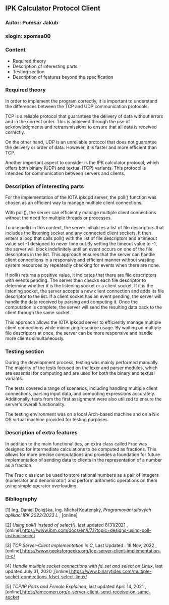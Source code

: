 ## IPK Calculator Protocol Client

### Autor: Pomsár Jakub

### xlogin: xpomsa00
### Content
- Required theory
- Description of interesting parts 
- Testing section
- Description of features beyond the specification

### Required theory
In order to implement the program correctly, it is important to understand the differences between the TCP and UDP communication protocols.

TCP is a reliable protocol that guarantees the delivery of data without errors and in the correct order. This is achieved through the use of acknowledgments and retransmissions to ensure that all data is received correctly.

On the other hand, UDP is an unreliable protocol that does not guarantee the delivery or order of data. However, it is faster and more efficient than TCP.

Another important aspect to consider is the IPK calculator protocol, which offers both binary (UDP) and textual (TCP) variants. This protocol is intended for communication between servers and clients.

### Description of interesting parts 
For the implementation of the IOTA ipkcpd server, the poll() function was chosen as an efficient way to manage multiple client connections.

With poll(), the server can efficiently manage multiple client connections without the need for multiple threads or processes.

To use poll() in this context, the server initializes a list of file descriptors that includes the listening socket and any connected client sockets. It then enters a loop that calls poll() with the list of file descriptors and a timeout value set -1 designed to never time out.By setting the timeout value to -1, the server will block indefinitely until an event occurs on one of the file descriptors in the list. This approach ensures that the server can handle client connections in a responsive and efficient manner without wasting system resources by repeatedly checking for events when there are none.

If poll() returns a positive value, it indicates that there are file descriptors with events pending. The server then checks each file descriptor to determine whether it is the listening socket or a client socket. If it is the listening socket, the server accepts a new client connection and adds its file descriptor to the list. If a client socket has an event pending, the server will handle the data received by parsing and computing it. Once the computation is complete, the server will send the resulting data back to the client through the same socket.

This approach allows the IOTA ipkcpd server to efficiently manage multiple client connections while minimizing resource usage. By waiting on multiple file descriptors at once, the server can be more responsive and handle more clients simultaneously.

### Testing section
During the development process, testing was mainly performed manually. The majority of the tests focused on the lexer and parser modules, which are essential for computing and are used for both the binary and textual variants.

The tests covered a range of scenarios, including handling multiple client connections, parsing input data, and computing expressions accurately. Additionally, tests from the first assignment were also utilized to ensure the server's overall functionality.

The testing environment was on a local Arch-based machine and on a Nix OS virtual machine provided for testing purposes.

### Description of extra features
In addition to the main functionalities, an extra class called Frac was designed for intermediate calculations to be computed as fractions. This allows for more precise computations and provides a foundation for future implementation of sending data to clients in the representation of a number as a fraction.

The Frac class can be used to store rational numbers as a pair of integers (numerator and denominator) and perform arithmetic operations on them using simple operator overloading.


### Bibliography

<a id="1">[1]</a> Ing. Daniel Dolejška, Ing. Michal Koutenský,  _Programování síťových aplikací IPK 2022/2023 L_ , \[online\]

<a id="2">[2]</a> _Using poll() instead of select()_, last updated 8/31/2021 ,\[online\],https://www.ibm.com/docs/en/i/7.1?topic=designs-using-poll-instead-select

<a id="3">[3]</a> _TCP Server-Client implementation in C_, Last Updated : 18 Nov, 2022 ,\[online\],https://www.geeksforgeeks.org/tcp-server-client-implementation-in-c/

<a id="4">[4]</a> _Handle multiple socket connections with fd_set and select on Linux_, last updated July 31, 2020 ,\[online\],https://www.binarytides.com/multiple-socket-connections-fdset-select-linux/

<a id="5">[5]</a> _TCP/IP Ports and Female Explained_, last updated April 14, 2021 ,\[online\],https://amcomen.org/c-server-client-send-receive-on-same-socket